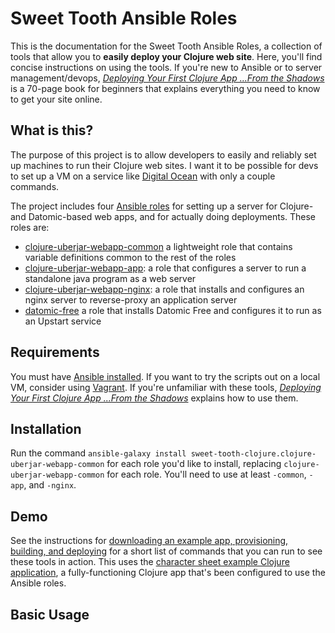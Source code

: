 # Sweet Tooth Ansible Roles

This is the documentation for the Sweet Tooth Ansible Roles, a
collection of tools that allow you to **easily deploy your Clojure web
site**. Here, you'll find concise instructions on using the tools. If
you're new to Ansible or to server management/devops,
[_Deploying Your First Clojure App ...From the Shadows_](http://www.braveclojure.com/quests/deploy/)
is a 70-page book for beginners that explains everything you need to
know to get your site online.

## What is this?

The purpose of this project is to allow developers to easily and
reliably set up machines to run their Clojure web sites. I want it to
be possible for devs to set up a VM on a service like
[Digital Ocean](https://m.do.co/c/7c5112400186) with only a couple
commands.

The project includes four
[Ansible roles](http://www.braveclojure.com/quests/deploy/ansible-tutorial/#Ansible_Roles)
for setting up a server for Clojure- and Datomic-based web apps, and
for actually doing deployments. These roles are:

* [clojure-uberjar-webapp-common](https://github.com/sweet-tooth-clojure/ansible-role-clojure-uberjar-webapp-common)
  a lightweight role that contains variable definitions common to the
  rest of the roles
* [clojure-uberjar-webapp-app](https://github.com/sweet-tooth-clojure/ansible-role-clojure-uberjar-webapp-app):
  a role that configures a server to run a standalone java program as
  a web server
* [clojure-uberjar-webapp-nginx](https://github.com/sweet-tooth-clojure/ansible-role-clojure-uberjar-webapp-nginx):
  a role that installs and configures an nginx server to reverse-proxy
  an application server
* [datomic-free](https://github.com/sweet-tooth-clojure/ansible-role-datomic-free)
  a role that installs Datomic Free and configures it to run as an
  Upstart service

## Requirements

You must have
[Ansible installed](http://docs.ansible.com/ansible/intro_installation.html). If
you want to try the scripts out on a local VM, consider using
[Vagrant](https://www.vagrantup.com/). If you're unfamiliar with these
tools,
[_Deploying Your First Clojure App ...From the Shadows_](http://www.braveclojure.com/quests/deploy/)
explains how to use them.

## Installation

Run the command `ansible-galaxy install
sweet-tooth-clojure.clojure-uberjar-webapp-common` for each role you'd
like to install, replacing `clojure-uberjar-webapp-common` for each
role. You'll need to use at least `-common`, `-app`, and `-nginx`.

## Demo

See the instructions for
[downloading an example app, provisioning, building, and deploying](http://www.braveclojure.com/quests/deploy/set-up-a-server-and-deploy-a-clojure-app-to-it/#Provision_and_Deploy_to_Prod)
for a short list of commands that you can run to see these tools in
action. This uses the
[character sheet example Clojure application](https://github.com/sweet-tooth-clojure/character-sheet-example),
a fully-functioning Clojure app that's been configured to use the
Ansible roles.

## Basic Usage

